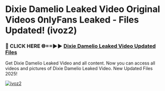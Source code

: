 # Dixie Damelio Leaked Video Original Videos 0nlyFans Leaked - Files Updated! (ivoz2)

<h3>🔴 CLICK HERE 🌐==►► <a href="https://tinyurl.com/2jnfzry5" rel="nofollow">Dixie Damelio Leaked Video Updated Files</a></h3>

Get Dixie Damelio Leaked Video and all content. Now you can access all videos and pictures of Dixie Damelio Leaked Video. New Updated Files 2025!

[![ivoz2](https://i.imgur.com/GyGTBgg.gif)](https://tinyurl.com/2jnfzry5)
